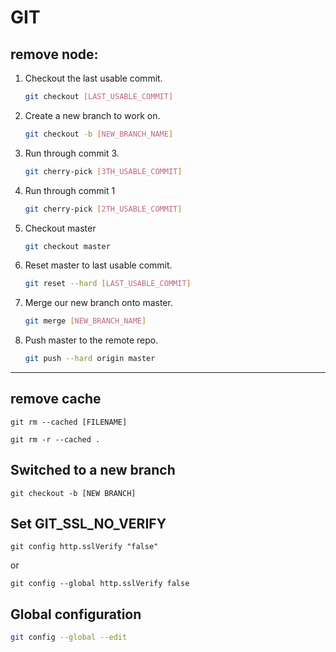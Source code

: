 # GIT

## remove node:

1. Checkout the last usable commit.
   ```bash 
   git checkout [LAST_USABLE_COMMIT]
   ```
2. Create a new branch to work on.
   ```bash
   git checkout -b [NEW_BRANCH_NAME]
   ```
3. Run through commit 3.
   ```bash
   git cherry-pick [3TH_USABLE_COMMIT]
   ```
4. Run through commit 1
   ```bash
   git cherry-pick [2TH_USABLE_COMMIT]
   ```
5. Checkout master
   ```bash
   git checkout master
   ```
6. Reset master to last usable commit.
   ```bash
   git reset --hard [LAST_USABLE_COMMIT]
   ```
7. Merge our new branch onto master.
   ```bash
   git merge [NEW_BRANCH_NAME]
   ```
8. Push master to the remote repo.
   ```bash
   git push --hard origin master
   ```
---

## remove cache
```
git rm --cached [FILENAME]
```
```
git rm -r --cached .
```
## Switched to a new branch
```
git checkout -b [NEW BRANCH]
```

## Set GIT_SSL_NO_VERIFY

```
git config http.sslVerify "false"
```
or
```
git config --global http.sslVerify false
```
## Global configuration 
```bash
git config --global --edit
```

